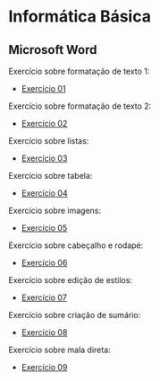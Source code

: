 # Informática Básica

## Microsoft Word

Exercício sobre formatação de texto 1:
* [Exercício 01](https://github.com/netrometro/word/exercicio01.md)

Exercício sobre formatação de texto 2:
* [Exercício 02](https://github.com/netrometro/word/exercicio02.md)

Exercício sobre listas:
* [Exercício 03](https://github.com/netrometro/word/exercicio03.md)

Exercício sobre tabela:
* [Exercício 04](https://github.com/netrometro/word/exercicio04.md)

Exercício sobre imagens:
* [Exercício 05](https://github.com/netrometro/word/exercicio05.md)

Exercício sobre cabeçalho e rodapé:
* [Exercício 06](https://github.com/netrometro/word/exercicio06.md)

Exercício sobre edição de estilos:
* [Exercício 07](https://github.com/netrometro/word/exercicio07.md)

Exercício sobre criação de sumário:
* [Exercício 08](https://github.com/netrometro/word/exercicio08.md)

Exercício sobre mala direta:
* [Exercício 09](https://github.com/netrometro/word/exercicio09.md)


